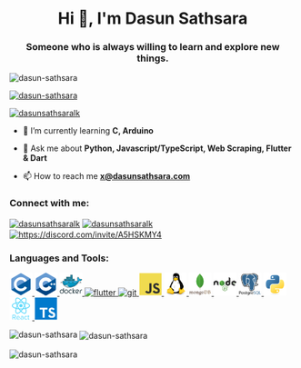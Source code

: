 <h1 align="center">Hi 👋, I'm Dasun Sathsara</h1>
<h3 align="center">Someone who is always willing to learn and explore new things.</h3>

<p align="left"> <img src="https://komarev.com/ghpvc/?username=dasun-sathsara&label=Profile%20views&color=0e75b6&style=flat" alt="dasun-sathsara" /> </p>

<p align="left"> <a href="https://github.com/ryo-ma/github-profile-trophy"><img src="https://github-profile-trophy.vercel.app/?username=dasun-sathsara" alt="dasun-sathsara" /></a> </p>

<p align="left"> <a href="https://twitter.com/dasunsathsaralk" target="blank"><img src="https://img.shields.io/twitter/follow/dasunsathsaralk?logo=twitter&style=for-the-badge" alt="dasunsathsaralk" /></a> </p>

- 🌱 I’m currently learning **C, Arduino**

- 💬 Ask me about **Python, Javascript/TypeScript, Web Scraping, Flutter & Dart**

- 📫 How to reach me **x@dasunsathsara.com**

<h3 align="left">Connect with me:</h3>
<p align="left">
<a href="https://twitter.com/dasunsathsaralk" target="blank"><img align="center" src="https://raw.githubusercontent.com/rahuldkjain/github-profile-readme-generator/master/src/images/icons/Social/twitter.svg" alt="dasunsathsaralk" height="30" width="40" /></a>
<a href="https://fb.com/dasunsathsaralk" target="blank"><img align="center" src="https://raw.githubusercontent.com/rahuldkjain/github-profile-readme-generator/master/src/images/icons/Social/facebook.svg" alt="dasunsathsaralk" height="30" width="40" /></a>
<a href="https://discord.gg/https://discord.com/invite/A5HSKMY4" target="blank"><img align="center" src="https://raw.githubusercontent.com/rahuldkjain/github-profile-readme-generator/master/src/images/icons/Social/discord.svg" alt="https://discord.com/invite/A5HSKMY4" height="30" width="40" /></a>
</p>

<h3 align="left">Languages and Tools:</h3>
<p align="left"> <a href="https://www.cprogramming.com/" target="_blank" rel="noreferrer"> <img src="https://raw.githubusercontent.com/devicons/devicon/master/icons/c/c-original.svg" alt="c" width="40" height="40"/> </a> <a href="https://www.w3schools.com/cpp/" target="_blank" rel="noreferrer"> <img src="https://raw.githubusercontent.com/devicons/devicon/master/icons/cplusplus/cplusplus-original.svg" alt="cplusplus" width="40" height="40"/> </a> <a href="https://www.docker.com/" target="_blank" rel="noreferrer"> <img src="https://raw.githubusercontent.com/devicons/devicon/master/icons/docker/docker-original-wordmark.svg" alt="docker" width="40" height="40"/> </a> <a href="https://flutter.dev" target="_blank" rel="noreferrer"> <img src="https://www.vectorlogo.zone/logos/flutterio/flutterio-icon.svg" alt="flutter" width="40" height="40"/> </a> <a href="https://git-scm.com/" target="_blank" rel="noreferrer"> <img src="https://www.vectorlogo.zone/logos/git-scm/git-scm-icon.svg" alt="git" width="40" height="40"/> </a> <a href="https://developer.mozilla.org/en-US/docs/Web/JavaScript" target="_blank" rel="noreferrer"> <img src="https://raw.githubusercontent.com/devicons/devicon/master/icons/javascript/javascript-original.svg" alt="javascript" width="40" height="40"/> </a> <a href="https://www.linux.org/" target="_blank" rel="noreferrer"> <img src="https://raw.githubusercontent.com/devicons/devicon/master/icons/linux/linux-original.svg" alt="linux" width="40" height="40"/> </a> <a href="https://www.mongodb.com/" target="_blank" rel="noreferrer"> <img src="https://raw.githubusercontent.com/devicons/devicon/master/icons/mongodb/mongodb-original-wordmark.svg" alt="mongodb" width="40" height="40"/> </a> <a href="https://nodejs.org" target="_blank" rel="noreferrer"> <img src="https://raw.githubusercontent.com/devicons/devicon/master/icons/nodejs/nodejs-original-wordmark.svg" alt="nodejs" width="40" height="40"/> </a> <a href="https://www.postgresql.org" target="_blank" rel="noreferrer"> <img src="https://raw.githubusercontent.com/devicons/devicon/master/icons/postgresql/postgresql-original-wordmark.svg" alt="postgresql" width="40" height="40"/> </a> <a href="https://www.python.org" target="_blank" rel="noreferrer"> <img src="https://raw.githubusercontent.com/devicons/devicon/master/icons/python/python-original.svg" alt="python" width="40" height="40"/> </a> <a href="https://reactjs.org/" target="_blank" rel="noreferrer"> <img src="https://raw.githubusercontent.com/devicons/devicon/master/icons/react/react-original-wordmark.svg" alt="react" width="40" height="40"/> </a> <a href="https://www.typescriptlang.org/" target="_blank" rel="noreferrer"> <img src="https://raw.githubusercontent.com/devicons/devicon/master/icons/typescript/typescript-original.svg" alt="typescript" width="40" height="40"/> </a> </p>

<p><img align="left" src="https://github-readme-stats.vercel.app/api/top-langs?username=dasun-sathsara&show_icons=true&locale=en&layout=compact" alt="dasun-sathsara" /></p>

<p>&nbsp;<img align="center" src="https://github-readme-stats.vercel.app/api?username=dasun-sathsara&show_icons=true&locale=en" alt="dasun-sathsara" /></p>

<p><img align="center" src="https://github-readme-streak-stats.herokuapp.com/?user=dasun-sathsara&" alt="dasun-sathsara" /></p>
